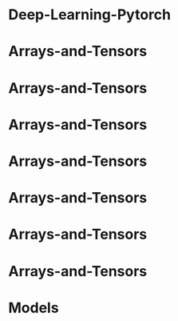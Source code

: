 # Deep-Learning-Pytorch
# Arrays-and-Tensors
# Arrays-and-Tensors
# Arrays-and-Tensors
# Arrays-and-Tensors
# Arrays-and-Tensors
# Arrays-and-Tensors
# Arrays-and-Tensors
# Models
